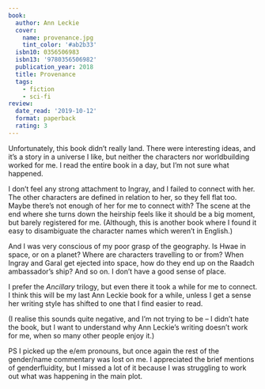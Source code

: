 ```yaml
---
book:
  author: Ann Leckie
  cover:
    name: provenance.jpg
    tint_color: '#ab2b33'
  isbn10: 0356506983
  isbn13: '9780356506982'
  publication_year: 2018
  title: Provenance
  tags:
    - fiction
    - sci-fi
review:
  date_read: '2019-10-12'
  format: paperback
  rating: 3
---
```


Unfortunately, this book didn’t really land. There were interesting ideas, and it’s a story in a universe I like, but neither the characters nor worldbuilding worked for me. I read the entire book in a day, but I’m not sure what happened.

I don’t feel any strong attachment to Ingray, and I failed to connect with her. The other characters are defined in relation to her, so they fell flat too. Maybe there’s not enough of her for me to connect with? The scene at the end where she turns down the heirship feels like it should be a big moment, but barely registered for me. (Although, this is another book where I found it easy to disambiguate the character names which weren’t in English.)

And I was very conscious of my poor grasp of the geography. Is Hwae in space, or on a planet? Where are characters travelling to or from? When Ingray and Garal get ejected into space, how do they end up on the Raadch ambassador’s ship? And so on. I don’t have a good sense of place.

I prefer the *Ancillary* trilogy, but even there it took a while for me to connect. I think this will be my last Ann Leckie book for a while, unless I get a sense her writing style has shifted to one that I find easier to read.

(I realise this sounds quite negative, and I’m not trying to be – I didn’t hate the book, but I want to understand why Ann Leckie’s writing doesn’t work for me, when so many other people enjoy it.)

PS I picked up the e/em pronouns, but once again the rest of the gender/name commentary was lost on me. I appreciated the brief mentions of genderfluidity, but I missed a lot of it because I was struggling to work out what was happening in the main plot.